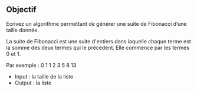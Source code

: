 ## Objectif
Ecrivez un algorithme permettant de générer une suite de Fibonacci d’une taille donnée.

La suite de Fibonacci est une suite d'entiers dans laquelle chaque terme est la somme des deux termes qui le précèdent. Elle commence par les termes 0 et 1.

Par exemple : 
0 1 1 2 3 5 8 13

* Input : la taille de la liste
* Output : la liste
